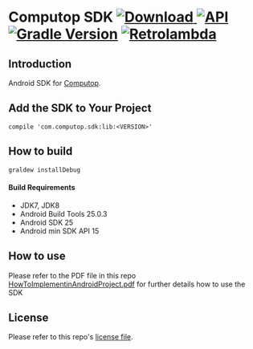 # Computop SDK  [ ![Download](https://api.bintray.com/packages/exozet/com.computop/ComputopSDK/images/download.svg) ](https://bintray.com/exozet/com.computop/ComputopSDK/_latestVersion) [![API](https://img.shields.io/badge/API-15%2B-brightgreen.svg?style=flat)](https://android-arsenal.com/api?level=15)  [![Gradle Version](https://img.shields.io/badge/gradle-3.4-green.svg)](https://docs.gradle.org/current/release-notes) [![Retrolambda](https://img.shields.io/badge/java-8-green.svg)](https://github.com/evant/gradle-retrolambda)

## Introduction

Android SDK for [Computop](https://www.computop.com/).


## Add the SDK to Your Project

    compile 'com.computop.sdk:lib:<VERSION>'

## How to build

    graldew installDebug
    
#### Build Requirements

- JDK7, JDK8
- Android Build Tools 25.0.3
- Android SDK 25 
- Android min SDK API 15

## How to use

Please refer to the PDF file in this repo [HowToImplementinAndroidProject.pdf](docs/HowToImplementinAndroidProject.pdf) for further details how to use the SDK


## License

Please refer to this repo's [license file](LICENSE).

